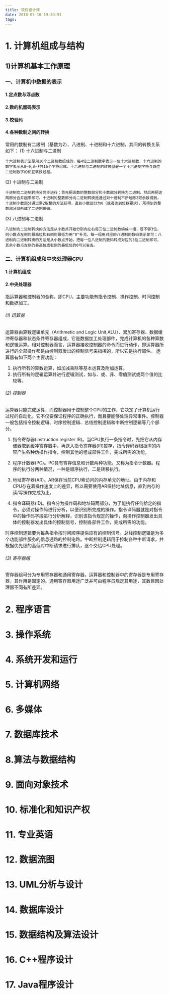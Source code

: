 ```yaml
---
title: 软件设计师
date: 2018-03-16 19:39:51
tags:
---
```


# 1. 计算机组成与结构

## 1)计算机基本工作原理

### 一、计算机中数据的表示

#### 1.定点数与浮点数
#### 2.数的机器码表示
#### 3.校验码
#### 4.各种数制之间的转换

常用的数制有二级制（基数为2）、八进制、十进制和十六进制，其间的转换关系如下：
  (1) 十六进制与二进制

    十六进制表示法是用16个二进制数组成的，每4位二进制数字表示一位十六进制数，十六进制的数字表示从0~9,A~F共16个字符组成。十六进制与二进制的转换就是一个十六进制字符与四位二进制数字的相互转换过程。

  (2) 十进制与二进制

    十进制向二进制转换分两步进行：首先把该数的整数部分和小数部分转换为二进制，然后再把这两部分合并起来即可。十进制的整数部分向二进制转换是通过对十进制不断地除2取余数得到，十进制小数部分通过乘2取整的方法获得，直到小数部分为0（或者达到位数要求），所得到的整数部分就形成了二进制编码。

  (3) 八进制与二进制

    八进制向二进制转换的方法是从小数点开始分别向左右每三位二进制数编成一组，若不够3位，则小数点左侧的最高位和右侧的最低为用"0"补充，每一组用对应的八进制的数码表示即可；八进制向二进制转换的方法是从小数点开始，把每一位八进制的数码转成对应的3位二进制即可，其余小数点左侧的最高位或右侧的最低位的0可以省去。

### 二、计算机组成和中央处理器CPU

#### 1.计算机组成

#### 2.中央处理器

指运算器和控制器的合称，即CPU，主要功能有指令控制、操作控制、时间控制和数据加工。

###### (1) 运算器

  运算器由算数逻辑单元（Arithmetic and Logic Unit,ALU）、累加寄存器、数据缓冲寄存器和状态条件寄存器组成，它是数据加工处理部件，完成计算机的各种算数和逻辑运算。相对控制器而言，运算器接收控制器的命令而进行动作，即运算器所进行的全部操作都是由控制器发出的控制信号来指挥的，所以它是执行部件。
  运算器有如下两个主要功能：
  1) 执行所有的算数运算，如加减乘除等基本运算及附加运算。
  2) 执行所有的逻辑运算并进行逻辑测试，如与、或、非、零值测试或两个值的比较等。

###### (2) 控制器

  运算器只能完成运算，而控制器用于控制整个CPU的工作，它决定了计算机运行过程的自动化。它不仅要保证程序的正确执行，而且要能够处理异常事件。控制器一般包括指令控制逻辑、时序控制逻辑、总线控制逻辑和中断控制逻辑等几个部分。

  1) 指令寄存器(instruction register IR)。当CPU执行一条指令时，先把它从内存储器取到缓冲寄存器中，再送入指令寄存器(IR)暂存，指令译码器根据IR的内容产生各种伪操作指令，控制其他的组成部件工作，完成所需的功能。

  2) 程序计数器(PC)。PC具有寄存信息和计数两种功能，又称为指令计数器。程序的执行分两种情况，一种是顺序执行，二是转移执行。

  3) 地址寄存器(AR)。AR保存当前CPU索访问的内存单元的地址。由于内存和CPU存在着操作速度上的差异，所以需要使用AR保持地址信息，直到内存的读/写操作完成为止。
  4) 指令译码器(ID)。指令分为操作码和地址码两部分，为了能执行任何给定的指令，必须对操作码进行分析，以便识别所完成的操作。指令译码器就是对指令中的操作码字段进行分析解释，识别该指令规定的操作，向操作控制器发出具体的控制器发出具体的控制信号，控制各部件工作，完成所需的功能。
  
  时序控制逻辑要为每条指令按时间顺序提供应有的控制信号。总线控制逻辑是为多个功能部件服务的信息通路的控制电路。中断控制逻辑用于控制各种中断请求，并根据优先级的高低对中断请求进行排队，逐个交给CPU处理。

###### (3) 寄存器组

  寄存器组可分为专用寄存器和通用寄存器。运算器和控制器中的寄存器是专用寄存器，其作用是固定的。通用寄存器用途广泛并可由程序员规定其用途，其数目因处理器不同有所差异。


# 2. 程序语言

# 3. 操作系统

# 4. 系统开发和运行

# 5. 计算机网络

# 6. 多媒体

# 7. 数据库技术

# 8.算法与数据结构

# 9. 面向对象技术

# 10. 标准化和知识产权

# 11. 专业英语

# 12. 数据流图

# 13. UML分析与设计

# 14. 数据库设计

# 15. 数据结构及算法设计

# 16. C++程序设计

# 17. Java程序设计
